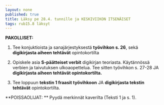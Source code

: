 ```yaml
---
layout: none
published: true
title: Läksy pe 28.4. tunnille ja KESKIVIIKON ITSENÄISET
tags: rub15.8 läksyt
---
```

**PAKOLLISET:**

1. Tee konjuktioista ja sanajärjestyksestä **työvihkon s. 26**, sekä **digikirjasta aiheen tehtävät** opintokortilta

2. Opiskele asia **S-päätteiset verbit** digikirjan teoriasta. Käytännössä verbien ja taivutuksen ulkoaopettelua. Tee sitten työvihkon s. 27-28 JA **digikirjasta aiheen tehtävät opintokortilta.**

3. Tee loppuun **tekstin 1 fraasit työvihkoon** JA **digikirjasta tekstin tehtävät** opintokortilta.

**POISSAOLIJAT:
**
Pyydä merkinnät kaverilta (Teksti 1 ja s. 1).

